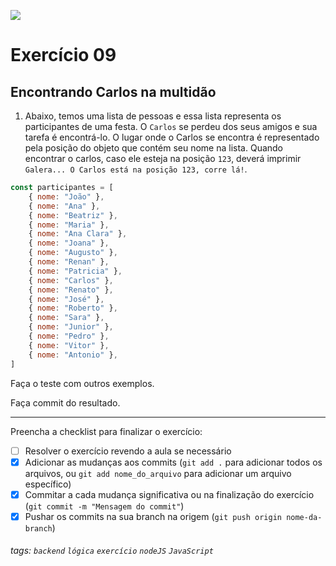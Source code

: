 ![](https://i.imgur.com/xG74tOh.png)

# Exercício 09

## Encontrando Carlos na multidão

1. Abaixo, temos uma lista de pessoas e essa lista representa os participantes de uma festa. O `Carlos` se perdeu dos seus amigos e sua tarefa é encontrá-lo. O lugar onde o Carlos se encontra é representado pela posição do objeto que contém seu nome na lista. Quando encontrar o carlos, caso ele esteja na posição `123`, deverá imprimir `Galera... O Carlos está na posição 123, corre lá!`.

```javascript
const participantes = [
    { nome: "João" },
    { nome: "Ana" },
    { nome: "Beatriz" },
    { nome: "Maria" },
    { nome: "Ana Clara" },
    { nome: "Joana" },
    { nome: "Augusto" },
    { nome: "Renan" },
    { nome: "Patricia" },
    { nome: "Carlos" },
    { nome: "Renato" },
    { nome: "José" },
    { nome: "Roberto" },
    { nome: "Sara" },
    { nome: "Junior" },
    { nome: "Pedro" },
    { nome: "Vitor" },
    { nome: "Antonio" },
]
```

Faça o teste com outros exemplos.

Faça commit do resultado.

---

Preencha a checklist para finalizar o exercício:

-   [ ] Resolver o exercício revendo a aula se necessário
-   [x] Adicionar as mudanças aos commits (`git add .` para adicionar todos os arquivos, ou `git add nome_do_arquivo` para adicionar um arquivo específico)
-   [x] Commitar a cada mudança significativa ou na finalização do exercício (`git commit -m "Mensagem do commit"`)
-   [x] Pushar os commits na sua branch na origem (`git push origin nome-da-branch`)

###### tags: `backend` `lógica` `exercício` `nodeJS` `JavaScript`
